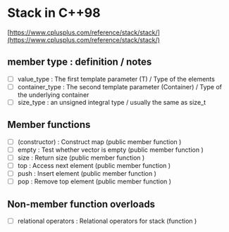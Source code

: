 # Stack in C++98
[https://www.cplusplus.com/reference/stack/stack/](https://www.cplusplus.com/reference/stack/stack/)

## member type	: definition	/ notes
- [ ] value_type	: The first template parameter (T)	/ Type of the elements
- [ ] container_type	: The second template parameter (Container)	/ Type of the underlying container
- [ ] size_type	: an unsigned integral type	/ usually the same as size_t

## Member functions
- [ ] (constructor) : Construct map (public member function )
- [ ] empty : Test whether vector is empty (public member function )
- [ ] size : Return size (public member function )
- [ ] top : Access next element (public member function )
- [ ] push : Insert element (public member function )
- [ ] pop : Remove top element (public member function )

## Non-member function overloads
- [ ] relational operators : Relational operators for stack (function )
